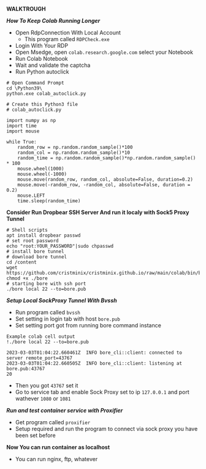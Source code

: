 **WALKTROUGH**

***How To Keep Colab Running Longer***
- Open RdpConnection With Local Account
	- This program called ``RDPCheck.exe``
- Login With Your RDP
- Open Msedge, open ``colab.research.google.com`` select your Notebook
- Run Colab Notebook
- Wait and validate the captcha
- Run Python autoclick
```
# Open Command Prompt
cd \Python39\
python.exe colab_autoclick.py

# Create this Python3 file
# colab_autoclick.py

import numpy as np
import time
import mouse

while True:
	random_row = np.random.random_sample()*100
	random_col = np.random.random_sample()*10
	random_time = np.random.random_sample()*np.random.random_sample() * 100
	mouse.wheel(1000)
	mouse.wheel(-1000)
	mouse.move(random_row, random_col, absolute=False, duration=0.2)
	mouse.move(-random_row, -random_col, absolute=False, duration = 0.2)
	mouse.LEFT
	time.sleep(random_time)
```

**Consider Run Dropbear SSH Server And run it localy with Sock5 Proxy Tunnel**

```
# Shell scripts
apt install dropbear passwd
# set root password
echo "root:YOUR_PASSWORD"|sudo chpasswd
# install bore tunnel
# download bore tunnel
cd /content
wget https://github.com/cristminix/cristminix.github.io/raw/main/colab/bin/bore
chmod +x ./bore
# starting bore with ssh port
./bore local 22 --to=bore.pub
```

***Setup Local SockProxy Tunnel With Bvssh***
- Run program called `bvssh`
- Set setting in login tab with host `bore.pub`
- Set setting port got from running bore command instance
```
Example colab cell output
!./bore local 22 --to=bore.pub

2023-03-03T01:04:22.660461Z  INFO bore_cli::client: connected to server remote_port=43767
2023-03-03T01:04:22.660505Z  INFO bore_cli::client: listening at bore.pub:43767
20
```
- Then you got `43767` set it
- Go to service tab and enable Sock Proxy set to ip `127.0.0.1` and port wathever `1080` or `1081`

***Run and test container service with Proxifier***
- Get program called `proxifier`
- Setup required and run the program to connect via sock proxy you have been set before

**Now You can run container as localhost**
- You can run nginx, ftp, whatever